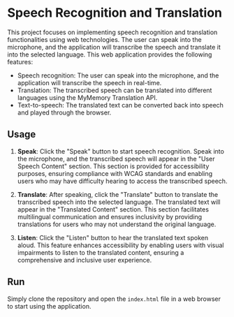 # Speech Recognition and Translation

This project focuses on implementing speech recognition and translation functionalities using web technologies. The user can speak into the microphone, and the application will transcribe the speech and translate it into the selected language.
This web application provides the following features:
- Speech recognition: The user can speak into the microphone, and the application will transcribe the speech in real-time.
- Translation: The transcribed speech can be translated into different languages using the MyMemory Translation API.
- Text-to-speech: The translated text can be converted back into speech and played through the browser.

## Usage

1. **Speak**: Click the "Speak" button to start speech recognition. Speak into the microphone, and the transcribed speech will appear in the "User Speech Content" section. This section is provided for accessibility purposes, ensuring compliance with WCAG standards and enabling users who may have difficulty hearing to access the transcribed speech.

2. **Translate**: After speaking, click the "Translate" button to translate the transcribed speech into the selected language. The translated text will appear in the "Translated Content" section. This section facilitates multilingual communication and ensures inclusivity by providing translations for users who may not understand the original language.

3. **Listen**: Click the "Listen" button to hear the translated text spoken aloud. This feature enhances accessibility by enabling users with visual impairments to listen to the translated content, ensuring a comprehensive and inclusive user experience.

## Run
 Simply clone the repository and open the `index.html` file in a web browser to start using the application.

